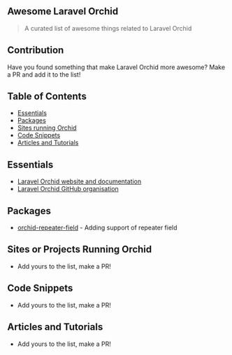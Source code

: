## Awesome Laravel Orchid

> A curated list of awesome things related to Laravel Orchid

## Contribution

Have you found something that make Laravel Orchid more awesome? Make a PR and add it to the list!

## Table of Contents

- [Essentials](#essentials)
- [Packages](#packages)
- [Sites running Orchid](#sites-or-projects-running-orchid)
- [Code Snippets](#code-snippets)
- [Articles and Tutorials](#articles-and-tutorials)

## Essentials
* [Laravel Orchid website and documentation](https://orchid.software/)
* [Laravel Orchid GitHub organisation](https://github.com/orchidsoftware)

## Packages
*  [orchid-repeater-field](https://github.com/Nks/orchid-repeater-field) - Adding support of repeater field

## Sites or Projects Running Orchid
* Add yours to the list, make a PR!

## Code Snippets
* Add yours to the list, make a PR!

## Articles and Tutorials
* Add yours to the list, make a PR!
